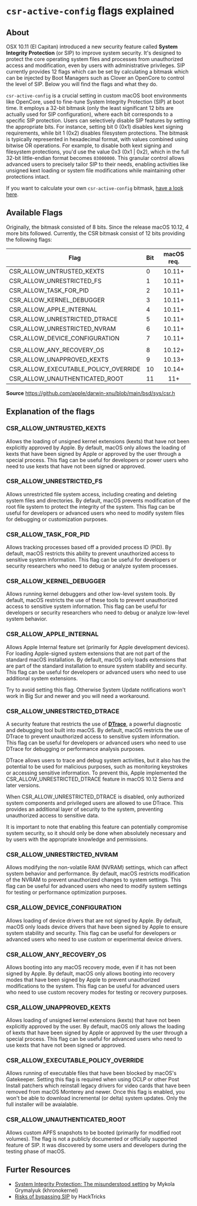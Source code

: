 # `csr-active-config` flags explained

## About
OSX 10.11 (El Capitan) introduced a new security feature called **System Integrity Protection** (or SIP) to improve system security. It's designed to protect the core operating system files and processes from unauthorized access and modification, even by users with administrative privileges. SIP currently provides 12 flags which can be set by calculating a bitmask which can be injected by Boot Managers such as Clover an OpenCore to control the level of SIP. Below you will find the flags and what they do. 

`csr-active-config` is a crucial setting in custom macOS boot environments like OpenCore, used to fine-tune System Integrity Protection (SIP) at boot time. It employs a 32-bit bitmask (only the least significant 12 bits are actually used for SIP configuration), where each bit corresponds to a specific SIP protection. Users can selectively disable SIP features by setting the appropriate bits. For instance, setting bit 0 (0x1) disables kext signing requirements, while bit 1 (0x2) disables filesystem protections. The bitmask is typically represented in hexadecimal format, with values combined using bitwise OR operations. For example, to disable both kext signing and filesystem protections, you'd use the value 0x3 (0x1 | 0x2), which in the full 32-bit little-endian format becomes `03000000`. This granular control allows advanced users to precisely tailor SIP to their needs, enabling activities like unsigned kext loading or system file modifications while maintaining other protections intact. 

If you want to calculate your own `csr-active-config` bitmask, [have a look here](https://github.com/5T33Z0/OC-Little-Translated/tree/main/B_OC_Calculators).

## Available Flags
Originally, the bitmask consisted of 8 bits. Since the release macOS 10.12, 4 more bits followed. Currently, the CSR bitmask consist of 12 bits providing the following flags:

Flag | Bit | macOS req.
-----|-----|:------------:
CSR_ALLOW_UNTRUSTED_KEXTS            | 0 | 10.11+
CSR_ALLOW_UNRESTRICTED_FS            | 1 | 10.11+
CSR_ALLOW_TASK_FOR_PID               | 2 | 10.11+
CSR_ALLOW_KERNEL_DEBUGGER            | 3 | 10.11+
CSR_ALLOW_APPLE_INTERNAL             | 4 | 10.11+
CSR_ALLOW_UNRESTRICTED_DTRACE        | 5 | 10.11+
CSR_ALLOW_UNRESTRICTED_NVRAM         | 6 | 10.11+
CSR_ALLOW_DEVICE_CONFIGURATION       | 7 | 10.11+
||
CSR_ALLOW_ANY_RECOVERY_OS            | 8 | 10.12+
CSR_ALLOW_UNAPPROVED_KEXTS           | 9 | 10.13+
CSR_ALLOW_EXECUTABLE_POLICY_OVERRIDE | 10 | 10.14+
CSR_ALLOW_UNAUTHENTICATED_ROOT       | 11 | 11+

**Source** https://github.com/apple/darwin-xnu/blob/main/bsd/sys/csr.h

## Explanation of the flags

### CSR_ALLOW_UNTRUSTED_KEXTS
Allows the loading of unsigned kernel extensions (kexts) that have not been explicitly approved by Apple. By default, macOS only allows the loading of kexts that have been signed by Apple or approved by the user through a special process. This flag can be useful for developers or power users who need to use kexts that have not been signed or approved.

### CSR_ALLOW_UNRESTRICTED_FS
Allows unrestricted file system access, including creating and deleting system files and directories. By default, macOS prevents modification of the root file system to protect the integrity of the system. This flag can be useful for developers or advanced users who need to modify system files for debugging or customization purposes.

### CSR_ALLOW_TASK_FOR_PID
Allows tracking processes based off a provided process ID (PID). By default, macOS restricts this ability to prevent unauthorized access to sensitive system information. This flag can be useful for developers or security researchers who need to debug or analyze system processes.

### CSR_ALLOW_KERNEL_DEBUGGER
Allows running kernel debuggers and other low-level system tools. By default, macOS restricts the use of these tools to prevent unauthorized access to sensitive system information. This flag can be useful for developers or security researchers who need to debug or analyze low-level system behavior.

### CSR_ALLOW_APPLE_INTERNAL
Allows Apple Internal feature set (primarily for Apple development devices). For loading Apple-signed system extensions that are not part of the standard macOS installation. By default, macOS only loads extensions that are part of the standard installation to ensure system stability and security. This flag can be useful for developers or advanced users who need to use additional system extensions.

Try to avoid setting this flag. Otherwise System Update notifications won't work in Big Sur and newer and you will need a workaround.

### CSR_ALLOW_UNRESTRICTED_DTRACE
A security feature that restricts the use of [**DTrace**](http://dtrace.org/blogs/about/), a powerful diagnostic and debugging tool built into macOS. By default, macOS restricts the use of DTrace to prevent unauthorized access to sensitive system information. This flag can be useful for developers or advanced users who need to use DTrace for debugging or performance analysis purposes.

DTrace allows users to trace and debug system activities, but it also has the potential to be used for malicious purposes, such as monitoring keystrokes or accessing sensitive information. To prevent this, Apple implemented the CSR_ALLOW_UNRESTRICTED_DTRACE feature in macOS 10.12 Sierra and later versions.

When CSR_ALLOW_UNRESTRICTED_DTRACE is disabled, only authorized system components and privileged users are allowed to use DTrace. This provides an additional layer of security to the system, preventing unauthorized access to sensitive data.

It is important to note that enabling this feature can potentially compromise system security, so it should only be done when absolutely necessary and by users with the appropriate knowledge and permissions. 

### CSR_ALLOW_UNRESTRICTED_NVRAM
Allows modifying the non-volatile RAM (NVRAM) settings, which can affect system behavior and performance. By default, macOS restricts modification of the NVRAM to prevent unauthorized changes to system settings. This flag can be useful for advanced users who need to modify system settings for testing or performance optimization purposes.

### CSR_ALLOW_DEVICE_CONFIGURATION
Allows loading of device drivers that are not signed by Apple. By default, macOS only loads device drivers that have been signed by Apple to ensure system stability and security. This flag can be useful for developers or advanced users who need to use custom or experimental device drivers.

### CSR_ALLOW_ANY_RECOVERY_OS
Allows booting into any macOS recovery mode, even if it has not been signed by Apple. By default, macOS only allows booting into recovery modes that have been signed by Apple to prevent unauthorized modifications to the system. This flag can be useful for advanced users who need to use custom recovery modes for testing or recovery purposes.

### CSR_ALLOW_UNAPPROVED_KEXTS
Allows loading of unsigned kernel extensions (kexts) that have not been explicitly approved by the user. By default, macOS only allows the loading of kexts that have been signed by Apple or approved by the user through a special process. This flag can be useful for advanced users who need to use kexts that have not been signed or approved.

### CSR_ALLOW_EXECUTABLE_POLICY_OVERRIDE
Allows running of executable files that have been blocked by macOS's Gatekeeper. Setting this flag is required when using OCLP or other Post Install patchers which reinstall legacy drivers for video cards that have been removed from macOS Monterey and newer. Once this flag is enabled, you won't be able to download incremental (or delta) system updates. Only the full installer will be avaialable.

### CSR_ALLOW_UNAUTHENTICATED_ROOT
Allows custom APFS snapshots to be booted (primarily for modified root volumes). The flag is not a publicly documented or officially supported feature of SIP. It was discovered by some users and developers during the testing phase of macOS. 

## Furter Resources

- [System Integrity Protection: The misunderstood setting](https://khronokernel.github.io/macos/2022/12/09/SIP.html) by Mykola Grymalyuk (khronokernel)
- [Risks of bypassing SIP](https://book.hacktricks.xyz/macos-hardening/macos-security-and-privilege-escalation/macos-security-protections/macos-sip#sip-bypasses) by HackTricks
